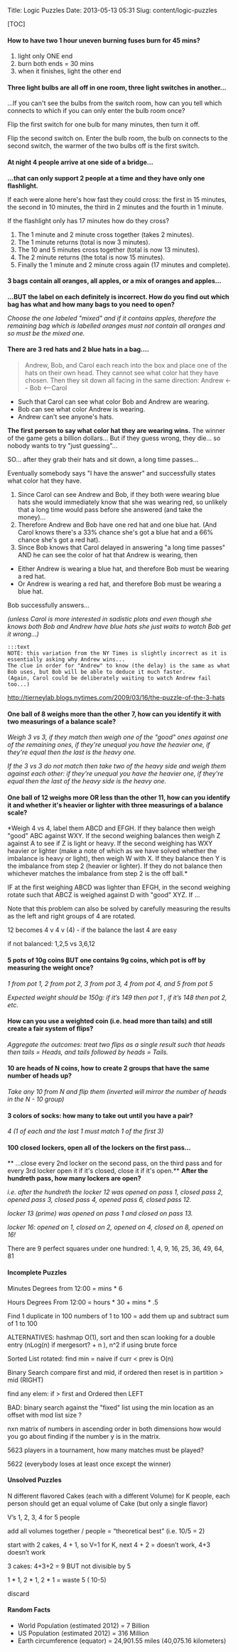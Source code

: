 Title: Logic Puzzles
Date: 2013-05-13 05:31
Slug: content/logic-puzzles

[TOC]

#### How to have two 1 hour uneven burning fuses burn for 45 mins?
1. light only ONE end 
1. burn both ends = 30 mins
1. when it finishes, light the other end


#### Three light bulbs are all off in one room, three light switches in another...
...If you can't see the bulbs from the switch room, how can you tell which connects to which if you can only enter the bulb room once?

Flip the first switch for one bulb for many minutes, then turn it off.

Flip the second switch on. Enter the bulb room, the bulb on connects to the second switch, the warmer of the two bulbs off is the first switch.  


#### At night 4 people arrive at one side of a bridge...
**...that can only support 2 people at a time and they have only one flashlight.**

If each were alone here's how fast they could cross: the first in 15 minutes, the second in 10 minutes, the third in 2 minutes and the fourth in 1 minute. 

If the flashlight only has 17 minutes how do they cross?

  
1. The 1 minute and 2 minute cross together (takes 2 minutes). 
1. The 1 minute returns (total is now 3 minutes). 
1. The 10 and 5 minutes cross together (total is now 13 minutes). 
1. The 2 minute returns (the total is now 15 minutes). 
1. Finally the 1 minute and 2 minute cross again (17 minutes and complete).  

#### 3 bags contain all oranges, all apples, or a mix of oranges and apples...
**...BUT the label on each definitely is incorrect. How do you find out which bag has what and how many bags to you need to open?**

*Choose the one labeled "mixed" and if it contains apples, therefore the remaining bag which is labelled oranges must not contain all oranges and so must be the mixed one.*


#### There are 3 red hats and 2 blue hats in a bag....
> Andrew, Bob, and Carol each reach into the box and place one of the hats on their own head.
> They cannot see what color hat they have chosen.
> Then they sit down all facing in the same direction: Andrew <-- Bob <--Carol

- Such that Carol can see what color Bob and Andrew are wearing. 
- Bob can see what color Andrew is wearing. 
- Andrew can't see anyone's hats.

**The first person to say what color hat they are wearing wins.** 
The winner of the game gets a billion dollars... But if they guess wrong, they die... so nobody wants to try "just guessing"...

SO... after they grab their hats and sit down, a long time passes...

Eventually somebody says "I have the answer" and successfully states what color hat they have.  

1. Since Carol can see Andrew and Bob, if they both were wearing blue hats she would immediately know that she was wearing red, so unlikely that a long time would pass before she answered (and take the money)...
1. Therefore Andrew and Bob have one red hat and one blue hat. (And Carol knows there's a 33% chance she's got a blue hat and a 66% chance she's got a red hat).
1. Since Bob knows that Carol delayed in answering "a long time passes" AND he can see the color of hat that Andrew is wearing, then
- Either Andrew is wearing a blue hat, and therefore Bob must be wearing a red hat.  
- Or Andrew is wearing a red hat, and therefore Bob must be wearing a blue hat.

Bob successfully answers...

*(unless Carol is more interested in sadistic plots and even though she knows both Bob and Andrew have blue hats she just waits to watch Bob get it wrong...)*

    :::text
    NOTE: this variation from the NY Times is slightly incorrect as it is essentially asking why Andrew wins... 
    The clue in order for "Andrew" to know (the delay) is the same as what Bob uses, but Bob will be able to deduce it much faster. 
    (Again, Carol could be deliberately waiting to watch Andrew fail too...)
    
<http://tierneylab.blogs.nytimes.com/2009/03/16/the-puzzle-of-the-3-hats>


#### One ball of 8 weighs more than the other 7, how can you identify it with two measurings of a balance scale?
<em>  
Weigh 3 vs 3, if they match then weigh one of the "good" ones against
one of the remaining ones, if they're unequal you have the heavier one,
if they're equal then the last is the heavy one.  

If the 3 vs 3 do not match then take two of the heavy side and weigh
them against each other: if they're unequal you have the heavier one, if
they're equal then the last of the heavy side is the heavy one.  
</em>

#### One ball of 12 weighs more OR less than the other 11, how can you identify it and whether it's heavier or lighter with three measurings of a balance scale?  
</strong>  
*Weigh 4 vs 4, label them ABCD and EFGH. If they balance then weigh
"good" ABC against WXY. If the second weighing balances then weigh Z
against A to see if Z is light or heavy. If the second weighing has WXY
heavier or lighter (make a note of which as we have solved whether the
imbalance is heavy or light), then weigh W with X. If they balance then
Y is the imbalance from step 2 (heavier or lighter). If they do not
balance then whichever matches the imbalance from step 2 is the off
ball.*

</p>

IF at the first weighing ABCD was lighter than EFGH, in the second
weighing rotate such that ABCZ is weighed against D with "good" XYZ. If
...

</p>

Note that this problem can also be solved by carefully measuring the
results as the left and right groups of 4 are rotated.

</p>

12 becomes 4 v 4 v (4) - if the balance the last 4 are easy  

if not balanced: 1,2,5 vs 3,6,12

</p>

#### 5 pots of 10g coins BUT one contains 9g coins, which pot is off by measuring the weight once?  

<em>  
1 from pot 1, 2 from pot 2, 3 from pot 3, 4 from pot 4, and 5 from pot 5  

Expected weight should be 150g: if it’s 149 then pot 1 , if it’s 148 then pot 2, etc.  
</em>

#### How can you use a weighted coin (i.e. head more than tails) and still create a fair system of flips?
*Aggregate the outcomes: treat two flips as a single result such that heads then tails = Heads, and tails followed by heads = Tails.*

#### 10 are heads of N coins, how to create 2 groups that have the same number of heads up?  

*Take any 10 from N and flip them (inverted will mirror the number of heads in the N - 10 group)*

#### 3 colors of socks: how many to take out until you have a pair?
*4 (1 of each and the last 1 must match 1 of the first 3)*


#### 100 closed lockers, open all of the lockers on the first pass...
** ...close every 2nd locker on the second pass, on the third pass and for every 3rd locker open it if it's closed, close it if it's open.**
**After the hundreth pass, how many lockers are open?**
  
<em>  
i.e. after the hundreth the locker 12 was opened on pass 1, closed pass 2, opened pass 3, closed pass 4, opened pass 6, closed pass 12.  

locker 13 (prime) was opened on pass 1 and closed on pass 13.

locker 16: opened on 1, closed on 2, opened on 4, closed on 8, opened on 16!</em>

</p>

There are 9 perfect squares under one hundred: 1, 4, 9, 16, 25, 36, 49, 64, 81  

</p>

#### Incomplete Puzzles

</p>

Minutes Degrees from 12:00 = mins \* 6  

Hours Degrees From 12:00 = hours \* 30 + mins \* .5

</p>

Find 1 duplicate in 100 numbers of 1 to 100 = add them up and subtract sum of 1 to 100  

ALTERNATIVES: hashmap O(1), sort and then scan looking for a double entry (nLog(n) if mergesort? + n ), n\^2 if using brute force

</p>

Sorted List rotated: find min = naive if curr < prev is O(n)  

Binary Search compare first and mid, if ordered then reset is in partition \> mid (RIGHT)  

find any elem: if \> first and Ordered then LEFT

</p>

BAD: binary search against the "fixed" list using the min location as an offset with mod list size ?

</p>

nxn matrix of numbers in ascending order in both dimensions how would you go about finding if the number y is in the matrix.

</p>

5623 players in a tournament, how many matches must be played?

5622 (everybody loses at least once except the winner)

</p>

#### Unsolved Puzzles

</p>

N different flavored Cakes (each with a different Volume) for K people,
each person should get an equal volume of Cake (but only a single
flavor)  

V’s 1, 2, 3, 4 for 5 people  

add all volumes together / people = “theoretical best” (i.e. 10/5 = 2)  

start with 2 cakes, 4 + 1, so V=1 for K, next 4 + 2 = doesn’t work, 4+3
doesn’t work  

3 cakes: 4+3+2 = 9 BUT not divisible by 5  

1 \* 1, 2 \* 1, 2 \* 1 = waste 5 ( 10-5)  

discard

</p>

#### Random Facts

- World Population (estimated 2012) = 7 Billion  
- US Population (estimated 2012) = 316 Million  
- Earth circumference (equator) = 24,901.55 miles (40,075.16 kilometers)
